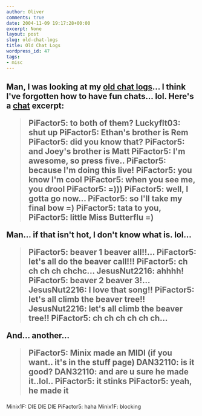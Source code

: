 ```yaml
---
author: Oliver
comments: true
date: 2004-11-09 19:17:28+00:00
excerpt: None
layout: post
slug: old-chat-logs
title: Old Chat Logs
wordpress_id: 47
tags:
- misc
---
```


Man, I was looking at my <a href="http://www.oliverweb.com/chats/chats.shtml">old chat logs</a>... I think I've forgotten how to have fun chats... lol. Here's a <a href="http://www.oliverweb.com/chats/os.shtml">chat</a> excerpt:<blockquote>PiFactor5: to both of them?
Luckyflt03: shut up
PiFactor5: Ethan's brother is Rem
PiFactor5: did you know that?
PiFactor5: and Joey's brother is Matt
PiFactor5: I'm awesome, so press five..
PiFactor5: because I'm doing this live!
PiFactor5: you know I'm cool
PiFactor5: when you see me, you drool
PiFactor5: =)))
PiFactor5: well, I gotta go now...
PiFactor5: so I'll take my final bow =)
PiFactor5: tata to you,
PiFactor5: little Miss Butterflu =)</blockquote>Man... if that isn't hot, I don't know what is. lol...<blockquote>PiFactor5: beaver 1 beaver all!!...
PiFactor5: let's all do the beaver call!!!
PiFactor5: ch ch ch ch chchc...
JesusNut2216: ahhhh!
PiFactor5: beaver 2 beaver 3!...
JesusNut2216: I love that song!!
PiFactor5: let's all climb the beaver tree!!
JesusNut2216: let's all climb the beaver tree!!
PiFactor5: ch ch ch ch ch ch... </blockquote>And... another...<blockquote>PiFactor5: Minix made an MIDI (if you want.. it's in the stuff page)
DAN32110: is it good?
DAN32110: and are u sure he made it..lol..
PiFactor5: it stinks
PiFactor5: yeah, he made it
---
Minix1F: DIE DIE DIE
PiFactor5: haha
Minix1F: blocking</blockquote>